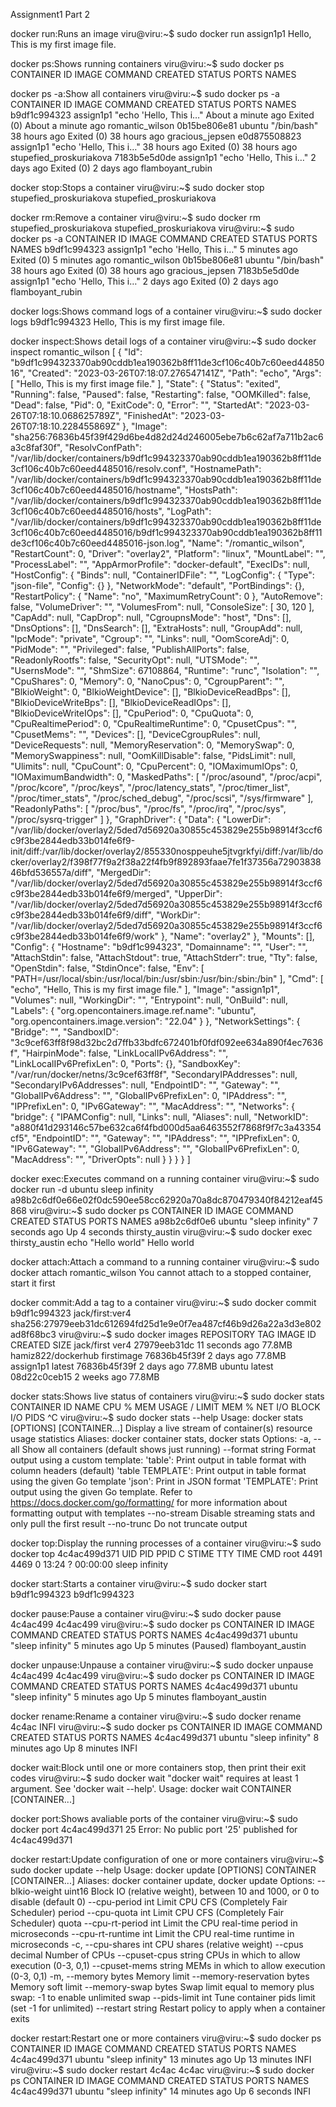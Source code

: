 Assignment1
Part 2

docker run:Runs an image
viru@viru:~$ sudo docker run assign1p1
Hello, This is my first image file.

docker ps:Shows running containers
viru@viru:~$ sudo docker ps
CONTAINER ID   IMAGE     COMMAND   CREATED   STATUS    PORTS     NAMES

docker ps -a:Show all containers
viru@viru:~$ sudo docker ps -a
CONTAINER ID   IMAGE       COMMAND                  CREATED              STATUS                          PORTS     NAMES
b9df1c994323   assign1p1   "echo 'Hello, This i…"   About a minute ago   Exited (0) About a minute ago             romantic_wilson
0b15be806e81   ubuntu      "/bin/bash"              38 hours ago         Exited (0) 38 hours ago                   gracious_jepsen
e0d875508823   assign1p1   "echo 'Hello, This i…"   38 hours ago         Exited (0) 38 hours ago                   stupefied_proskuriakova
7183b5e5d0de   assign1p1   "echo 'Hello, This i…"   2 days ago           Exited (0) 2 days ago                     flamboyant_rubin

docker stop:Stops a container
viru@viru:~$ sudo docker stop stupefied_proskuriakova
stupefied_proskuriakova

docker rm:Remove a container
viru@viru:~$ sudo docker rm stupefied_proskuriakova
stupefied_proskuriakova
viru@viru:~$ sudo docker ps -a
CONTAINER ID   IMAGE       COMMAND                  CREATED         STATUS                     PORTS     NAMES
b9df1c994323   assign1p1   "echo 'Hello, This i…"   5 minutes ago   Exited (0) 5 minutes ago             romantic_wilson
0b15be806e81   ubuntu      "/bin/bash"              38 hours ago    Exited (0) 38 hours ago              gracious_jepsen
7183b5e5d0de   assign1p1   "echo 'Hello, This i…"   2 days ago      Exited (0) 2 days ago                flamboyant_rubin

docker logs:Shows command logs of a container
viru@viru:~$ sudo docker logs b9df1c994323
Hello, This is my first image file.

docker inspect:Shows detail logs of a container
viru@viru:~$ sudo docker inspect romantic_wilson
[
    {
        "Id": "b9df1c994323370ab90cddb1ea190362b8ff11de3cf106c40b7c60eed4485016",
        "Created": "2023-03-26T07:18:07.276547141Z",
        "Path": "echo",
        "Args": [
            "Hello, This is my first image file."
        ],
        "State": {
            "Status": "exited",
            "Running": false,
            "Paused": false,
            "Restarting": false,
            "OOMKilled": false,
            "Dead": false,
            "Pid": 0,
            "ExitCode": 0,
            "Error": "",
            "StartedAt": "2023-03-26T07:18:10.068625789Z",
            "FinishedAt": "2023-03-26T07:18:10.228455869Z"
        },
        "Image": "sha256:76836b45f39f429d6be4d82d24d246005ebe7b6c62af7a711b2ac6a3c8faf30f",
        "ResolvConfPath": "/var/lib/docker/containers/b9df1c994323370ab90cddb1ea190362b8ff11de3cf106c40b7c60eed4485016/resolv.conf",
        "HostnamePath": "/var/lib/docker/containers/b9df1c994323370ab90cddb1ea190362b8ff11de3cf106c40b7c60eed4485016/hostname",
        "HostsPath": "/var/lib/docker/containers/b9df1c994323370ab90cddb1ea190362b8ff11de3cf106c40b7c60eed4485016/hosts",
        "LogPath": "/var/lib/docker/containers/b9df1c994323370ab90cddb1ea190362b8ff11de3cf106c40b7c60eed4485016/b9df1c994323370ab90cddb1ea190362b8ff11de3cf106c40b7c60eed4485016-json.log",
        "Name": "/romantic_wilson",
        "RestartCount": 0,
        "Driver": "overlay2",
        "Platform": "linux",
        "MountLabel": "",
        "ProcessLabel": "",
        "AppArmorProfile": "docker-default",
        "ExecIDs": null,
        "HostConfig": {
            "Binds": null,
            "ContainerIDFile": "",
            "LogConfig": {
                "Type": "json-file",
                "Config": {}
            },
            "NetworkMode": "default",
            "PortBindings": {},
            "RestartPolicy": {
                "Name": "no",
                "MaximumRetryCount": 0
            },
            "AutoRemove": false,
            "VolumeDriver": "",
            "VolumesFrom": null,
            "ConsoleSize": [
                30,
                120
            ],
            "CapAdd": null,
            "CapDrop": null,
            "CgroupnsMode": "host",
            "Dns": [],
            "DnsOptions": [],
            "DnsSearch": [],
            "ExtraHosts": null,
            "GroupAdd": null,
            "IpcMode": "private",
            "Cgroup": "",
            "Links": null,
            "OomScoreAdj": 0,
            "PidMode": "",
            "Privileged": false,
            "PublishAllPorts": false,
            "ReadonlyRootfs": false,
            "SecurityOpt": null,
            "UTSMode": "",
            "UsernsMode": "",
            "ShmSize": 67108864,
            "Runtime": "runc",
            "Isolation": "",
            "CpuShares": 0,
            "Memory": 0,
            "NanoCpus": 0,
            "CgroupParent": "",
            "BlkioWeight": 0,
            "BlkioWeightDevice": [],
            "BlkioDeviceReadBps": [],
            "BlkioDeviceWriteBps": [],
            "BlkioDeviceReadIOps": [],
            "BlkioDeviceWriteIOps": [],
            "CpuPeriod": 0,
            "CpuQuota": 0,
            "CpuRealtimePeriod": 0,
            "CpuRealtimeRuntime": 0,
            "CpusetCpus": "",
            "CpusetMems": "",
            "Devices": [],
            "DeviceCgroupRules": null,
            "DeviceRequests": null,
            "MemoryReservation": 0,
            "MemorySwap": 0,
            "MemorySwappiness": null,
            "OomKillDisable": false,
            "PidsLimit": null,
            "Ulimits": null,
            "CpuCount": 0,
            "CpuPercent": 0,
            "IOMaximumIOps": 0,
            "IOMaximumBandwidth": 0,
            "MaskedPaths": [
                "/proc/asound",
                "/proc/acpi",
                "/proc/kcore",
                "/proc/keys",
                "/proc/latency_stats",
                "/proc/timer_list",
                "/proc/timer_stats",
                "/proc/sched_debug",
                "/proc/scsi",
                "/sys/firmware"
            ],
            "ReadonlyPaths": [
                "/proc/bus",
                "/proc/fs",
                "/proc/irq",
                "/proc/sys",
                "/proc/sysrq-trigger"
            ]
        },
        "GraphDriver": {
            "Data": {
                "LowerDir": "/var/lib/docker/overlay2/5ded7d56920a30855c453829e255b98914f3ccf6c9f3be2844edb33b014fe6f9-init/diff:/var/lib/docker/overlay2/855330nosppeuhe5jtvgrkfyi/diff:/var/lib/docker/overlay2/f398f77f9a2f38a22f4fb9f892893faae7fe1f37356a7290383846bfd536557a/diff",
                "MergedDir": "/var/lib/docker/overlay2/5ded7d56920a30855c453829e255b98914f3ccf6c9f3be2844edb33b014fe6f9/merged",
                "UpperDir": "/var/lib/docker/overlay2/5ded7d56920a30855c453829e255b98914f3ccf6c9f3be2844edb33b014fe6f9/diff",
                "WorkDir": "/var/lib/docker/overlay2/5ded7d56920a30855c453829e255b98914f3ccf6c9f3be2844edb33b014fe6f9/work"
            },
            "Name": "overlay2"
        },
        "Mounts": [],
        "Config": {
            "Hostname": "b9df1c994323",
            "Domainname": "",
            "User": "",
            "AttachStdin": false,
            "AttachStdout": true,
            "AttachStderr": true,
            "Tty": false,
            "OpenStdin": false,
            "StdinOnce": false,
            "Env": [
                "PATH=/usr/local/sbin:/usr/local/bin:/usr/sbin:/usr/bin:/sbin:/bin"
            ],
            "Cmd": [
                "echo",
                "Hello, This is my first image file."
            ],
            "Image": "assign1p1",
            "Volumes": null,
            "WorkingDir": "",
            "Entrypoint": null,
            "OnBuild": null,
            "Labels": {
                "org.opencontainers.image.ref.name": "ubuntu",
                "org.opencontainers.image.version": "22.04"
            }
        },
        "NetworkSettings": {
            "Bridge": "",
            "SandboxID": "3c9cef63ff8f98d32bc2d7ffb33bdfc672401bf0fdf092ee634a890f4ec7636f",
            "HairpinMode": false,
            "LinkLocalIPv6Address": "",
            "LinkLocalIPv6PrefixLen": 0,
            "Ports": {},
            "SandboxKey": "/var/run/docker/netns/3c9cef63ff8f",
            "SecondaryIPAddresses": null,
            "SecondaryIPv6Addresses": null,
            "EndpointID": "",
            "Gateway": "",
            "GlobalIPv6Address": "",
            "GlobalIPv6PrefixLen": 0,
            "IPAddress": "",
            "IPPrefixLen": 0,
            "IPv6Gateway": "",
            "MacAddress": "",
            "Networks": {
                "bridge": {
                    "IPAMConfig": null,
                    "Links": null,
                    "Aliases": null,
                    "NetworkID": "a880f41d293146c57be632ca6f4fbd000d5aa6463552f7868f9f7c3a43354cf5",
                    "EndpointID": "",
                    "Gateway": "",
                    "IPAddress": "",
                    "IPPrefixLen": 0,
                    "IPv6Gateway": "",
                    "GlobalIPv6Address": "",
                    "GlobalIPv6PrefixLen": 0,
                    "MacAddress": "",
                    "DriverOpts": null
                }
            }
        }
    }
]


docker exec:Executes command on a running container
viru@viru:~$ sudo docker run -d ubuntu sleep infinity
a98b2c6df0e66e02f0dc590ee58cc62920a70a8dc870479340f84212eaf45868
viru@viru:~$ sudo docker ps
CONTAINER ID   IMAGE     COMMAND            CREATED         STATUS         PORTS     NAMES
a98b2c6df0e6   ubuntu    "sleep infinity"   7 seconds ago   Up 4 seconds             thirsty_austin
viru@viru:~$ sudo docker exec thirsty_austin echo "Hello world"
Hello world

docker attach:Attach a command to a running container
viru@viru:~$ sudo docker attach romantic_wilson
You cannot attach to a stopped container, start it first

docker commit:Add a tag to a container
viru@viru:~$ sudo docker commit b9df1c994323 jack/first:ver4
sha256:27979eeb31dc612694fd25d1e9e0f7ea487cf46b9d26a22a3d3e802ad8f68bc3
viru@viru:~$ sudo docker images
REPOSITORY           TAG          IMAGE ID       CREATED          SIZE
jack/first           ver4         27979eeb31dc   11 seconds ago   77.8MB
hamiz822/dockerhub   firstimage   76836b45f39f   2 days ago       77.8MB
assign1p1            latest       76836b45f39f   2 days ago       77.8MB
ubuntu               latest       08d22c0ceb15   2 weeks ago      77.8MB

docker stats:Shows live status of containers
viru@viru:~$ sudo docker stats
CONTAINER ID   NAME      CPU %     MEM USAGE / LIMIT   MEM %     NET I/O   BLOCK I/O   PIDS
^C
viru@viru:~$ sudo docker stats --help
Usage:  docker stats [OPTIONS] [CONTAINER...]
Display a live stream of container(s) resource usage statistics
Aliases:
  docker container stats, docker stats
Options:
  -a, --all             Show all containers (default shows just running)
      --format string   Format output using a custom template:
                        'table':            Print output in table format with column headers (default)
                        'table TEMPLATE':   Print output in table format using the given Go template
                        'json':             Print in JSON format
                        'TEMPLATE':         Print output using the given Go template.
                        Refer to https://docs.docker.com/go/formatting/ for more information about formatting
                        output with templates
      --no-stream       Disable streaming stats and only pull the first result
      --no-trunc        Do not truncate output

docker top:Display the running processes of a container
viru@viru:~$ sudo docker top 4c4ac499d371
UID                 PID                 PPID                C                   STIME               TTY                 TIME                CMD
root                4491                4469                0                   13:24               ?                   00:00:00            sleep infinity

docker start:Starts a container
viru@viru:~$ sudo docker start b9df1c994323
b9df1c994323

docker pause:Pause a container
viru@viru:~$ sudo docker pause 4c4ac499
4c4ac499
viru@viru:~$ sudo docker ps
CONTAINER ID   IMAGE     COMMAND            CREATED         STATUS                  PORTS     NAMES
4c4ac499d371   ubuntu    "sleep infinity"   5 minutes ago   Up 5 minutes (Paused)             flamboyant_austin

docker unpause:Unpause a container
viru@viru:~$ sudo docker unpause 4c4ac499
4c4ac499
viru@viru:~$ sudo docker ps
CONTAINER ID   IMAGE     COMMAND            CREATED         STATUS         PORTS     NAMES
4c4ac499d371   ubuntu    "sleep infinity"   5 minutes ago   Up 5 minutes             flamboyant_austin

docker rename:Rename a container
viru@viru:~$ sudo docker rename 4c4ac INFI
viru@viru:~$ sudo docker ps
CONTAINER ID   IMAGE     COMMAND            CREATED         STATUS         PORTS     NAMES
4c4ac499d371   ubuntu    "sleep infinity"   8 minutes ago   Up 8 minutes             INFI


docker wait:Block until one or more containers stop, then print their exit codes
viru@viru:~$ sudo docker wait
"docker wait" requires at least 1 argument.
See 'docker wait --help'.
Usage:  docker wait CONTAINER [CONTAINER...]

docker port:Shows avaliable ports of the container
viru@viru:~$ sudo docker port 4c4ac499d371 25
Error: No public port '25' published for 4c4ac499d371

docker restart:Update configuration of one or more containers
viru@viru:~$ sudo docker update --help
Usage:  docker update [OPTIONS] CONTAINER [CONTAINER...]
Aliases:
  docker container update, docker update
Options:
      --blkio-weight uint16        Block IO (relative weight), between 10 and 1000, or 0 to disable (default 0)
      --cpu-period int             Limit CPU CFS (Completely Fair Scheduler) period
      --cpu-quota int              Limit CPU CFS (Completely Fair Scheduler) quota
      --cpu-rt-period int          Limit the CPU real-time period in microseconds
      --cpu-rt-runtime int         Limit the CPU real-time runtime in microseconds
  -c, --cpu-shares int             CPU shares (relative weight)
      --cpus decimal               Number of CPUs
      --cpuset-cpus string         CPUs in which to allow execution (0-3, 0,1)
      --cpuset-mems string         MEMs in which to allow execution (0-3, 0,1)
  -m, --memory bytes               Memory limit
      --memory-reservation bytes   Memory soft limit
      --memory-swap bytes          Swap limit equal to memory plus swap: -1 to enable unlimited swap
      --pids-limit int             Tune container pids limit (set -1 for unlimited)
      --restart string             Restart policy to apply when a container exits

docker restart:Restart one or more containers
viru@viru:~$ sudo docker ps
CONTAINER ID   IMAGE     COMMAND            CREATED          STATUS          PORTS     NAMES
4c4ac499d371   ubuntu    "sleep infinity"   13 minutes ago   Up 13 minutes             INFI
viru@viru:~$ sudo docker restart 4c4ac
4c4ac
viru@viru:~$ sudo docker ps
CONTAINER ID   IMAGE     COMMAND            CREATED          STATUS         PORTS     NAMES
4c4ac499d371   ubuntu    "sleep infinity"   14 minutes ago   Up 6 seconds             INFI

